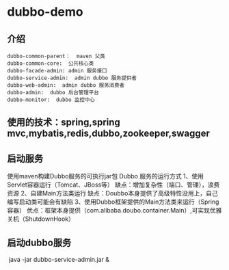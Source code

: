 # dubbo-demo
## 介绍
    dubbo-common-parent：  maven 父类
    dubbo-common-core:  公共核心类
    dubbo-facade-admin: admin 服务接口
    dubbo-service-admin:  admin dubbo 服务提供者
    dubbo-web-admin:  admin dubbo 服务消费者
    dubbo-admin:  dubbo 后台管理平台
    dubbo-monitor:  dubbo 监控中心

## 使用的技术：spring,spring mvc,mybatis,redis,dubbo,zookeeper,swagger

## 启动服务
使用maven构建Dubbo服务的可执行jar包
Dubbo 服务的运行方式
1、使用Servlet容器运行（Tomcat、JBoss等）
  缺点：增加复杂性（端口、管理），浪费资源
2、自建Main方法类运行
  缺点：Doubbo本身提供了高级特性没用上，自己编写启动类可能会有缺陷
3、使用Dubbo框架提供的Main方法类来运行（Spring容器）
  优点：框架本身提供（com.alibaba.doubo.container.Main）,可实现优雅关机（ShutdownHook）

## 启动dubbo服务
  java -jar dubbo-service-admin.jar &
